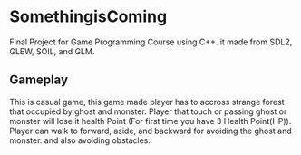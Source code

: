 # SomethingisComing
Final Project for Game Programming Course using C++. it made from SDL2, GLEW, SOIL, and GLM.

## Gameplay
This is casual game, this game made player has to accross strange forest that occupied by ghost and monster. 
Player that touch or passing ghost or monster will lose it health Point (For first time you have 3 Health Point(HP)). 
Player can walk to forward, aside, and backward for avoiding the ghost and monster. and also avoiding obstacles.

